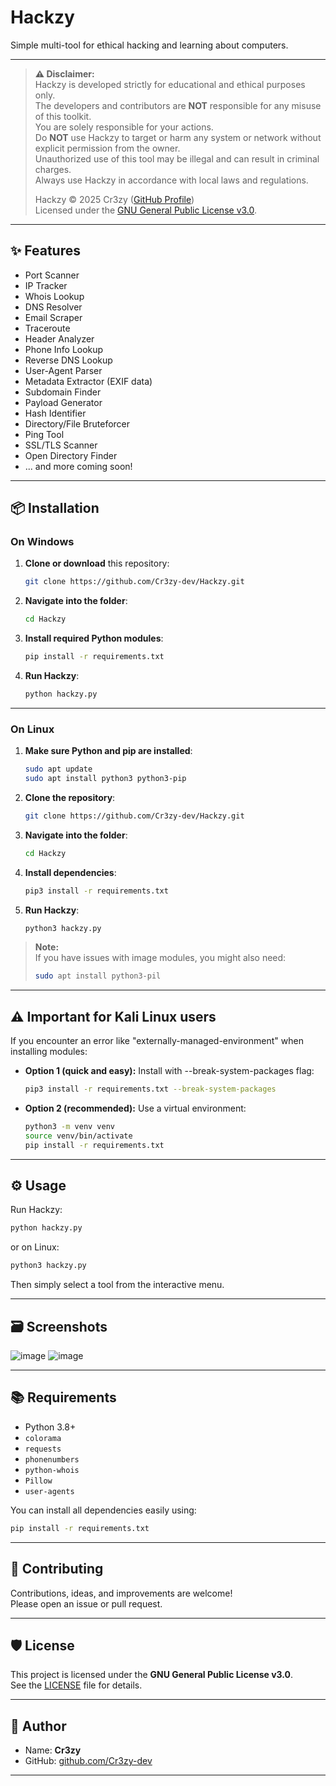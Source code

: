 # Hackzy

Simple multi-tool for ethical hacking and learning about computers.

---

> **⚠️ Disclaimer:**  
> Hackzy is developed strictly for educational and ethical purposes only.  
> The developers and contributors are **NOT** responsible for any misuse of this toolkit.  
> You are solely responsible for your actions.  
> Do **NOT** use Hackzy to target or harm any system or network without explicit permission from the owner.  
> Unauthorized use of this tool may be illegal and can result in criminal charges.  
> Always use Hackzy in accordance with local laws and regulations.
>
> Hackzy © 2025 Cr3zy ([GitHub Profile](https://github.com/Cr3zy-dev))  
> Licensed under the [GNU General Public License v3.0](LICENSE).

---

## ✨ Features

- Port Scanner
- IP Tracker
- Whois Lookup
- DNS Resolver
- Email Scraper
- Traceroute
- Header Analyzer
- Phone Info Lookup
- Reverse DNS Lookup
- User-Agent Parser
- Metadata Extractor (EXIF data)
- Subdomain Finder
- Payload Generator
- Hash Identifier
- Directory/File Bruteforcer
- Ping Tool
- SSL/TLS Scanner
- Open Directory Finder
- ... and more coming soon!

---

## 📦 Installation

### On Windows

1. **Clone or download** this repository:
   ```bash
   git clone https://github.com/Cr3zy-dev/Hackzy.git
   ```
2. **Navigate into the folder**:
   ```bash
   cd Hackzy
   ```
3. **Install required Python modules**:
   ```bash
   pip install -r requirements.txt
   ```
4. **Run Hackzy**:
   ```bash
   python hackzy.py
   ```

---

### On Linux

1. **Make sure Python and pip are installed**:
   ```bash
   sudo apt update
   sudo apt install python3 python3-pip
   ```
2. **Clone the repository**:
   ```bash
   git clone https://github.com/Cr3zy-dev/Hackzy.git
   ```
3. **Navigate into the folder**:
   ```bash
   cd Hackzy
   ```
4. **Install dependencies**:
   ```bash
   pip3 install -r requirements.txt
   ```
5. **Run Hackzy**:
   ```bash
   python3 hackzy.py
   ```

> **Note:**  
> If you have issues with image modules, you might also need:
> ```bash
> sudo apt install python3-pil
> ```

---
## ⚠️ Important for Kali Linux users

If you encounter an error like "externally-managed-environment" when installing modules:
- **Option 1 (quick and easy):** Install with --break-system-packages flag:
   ```bash
   pip3 install -r requirements.txt --break-system-packages
   ```
- **Option 2 (recommended):** Use a virtual environment:
   ```bash
   python3 -m venv venv
   source venv/bin/activate
   pip install -r requirements.txt
   ```
---

## ⚙️ Usage

Run Hackzy:
```bash
python hackzy.py
```
or on Linux:
```bash
python3 hackzy.py
```

Then simply select a tool from the interactive menu.

---

## 🗃️ Screenshots

![image](https://github.com/user-attachments/assets/e38528fd-6c6b-44f0-af6d-2bb0fb324664)
![image](https://github.com/user-attachments/assets/412fbb82-6e2a-4a26-9410-c58d7ae3b168)

---

## 📚 Requirements

- Python 3.8+
- `colorama`
- `requests`
- `phonenumbers`
- `python-whois`
- `Pillow`
- `user-agents`

You can install all dependencies easily using:
```bash
pip install -r requirements.txt
```

---

## 🤝 Contributing

Contributions, ideas, and improvements are welcome!  
Please open an issue or pull request.

---

## 🛡 License

This project is licensed under the **GNU General Public License v3.0**.  
See the [LICENSE](LICENSE) file for details.

---

## 🎯 Author

- Name: **Cr3zy**
- GitHub: [github.com/Cr3zy-dev](https://github.com/Cr3zy-dev)

---
